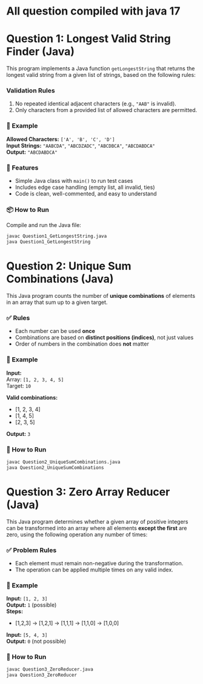 # All question compiled with java 17

# Question 1: Longest Valid String Finder (Java)

This program implements a Java function `getLongestString` that returns the longest valid string from a given list of strings, based on the following rules:

###  Validation Rules
1. No repeated identical adjacent characters (e.g., `"AAB"` is invalid).
2. Only characters from a provided list of allowed characters are permitted.

### 🧪 Example

**Allowed Characters:** `['A', 'B', 'C', 'D']`  
**Input Strings:** `"AABCDA"`, `"ABCDZADC"`, `"ABCDBCA"`, `"ABCDABDCA"`  
**Output:** `"ABCDABDCA"`

### 🧰 Features
- Simple Java class with `main()` to run test cases
- Includes edge case handling (empty list, all invalid, ties)
- Code is clean, well-commented, and easy to understand

### 📦 How to Run
Compile and run the Java file:

```bash
javac Question1_GetLongestString.java
java Question1_GetLongestString
```
# Question 2: Unique Sum Combinations (Java)

This Java program counts the number of **unique combinations** of elements in an array that sum up to a given target.

### ✅ Rules
- Each number can be used **once**
- Combinations are based on **distinct positions (indices)**, not just values
- Order of numbers in the combination does **not** matter

### 🧪 Example

**Input:**  
Array: `[1, 2, 3, 4, 5]`  
Target: `10`

**Valid combinations:**  
- [1, 2, 3, 4]  
- [1, 4, 5]  
- [2, 3, 5]  

**Output:** `3`

### 🚀 How to Run

```bash
javac Question2_UniqueSumCombinations.java
java Question2_UniqueSumCombinations
```
# Question 3: Zero Array Reducer (Java)

This Java program determines whether a given array of positive integers can be transformed into an array where all elements **except the first** are zero, using the following operation any number of times:

### ✅ Problem Rules
- Each element must remain non-negative during the transformation.
- The operation can be applied multiple times on any valid index.

### 🧪 Example

**Input:** `[1, 2, 3]`  
**Output:** `1` (possible)  
**Steps:**
- [1,2,3] → [1,2,1] → [1,1,1] → [1,1,0] → [1,0,0]

**Input:** `[5, 4, 3]`  
**Output:** `0` (not possible)

### 🚀 How to Run

```bash
javac Question3_ZeroReducer.java
java Question3_ZeroReducer


